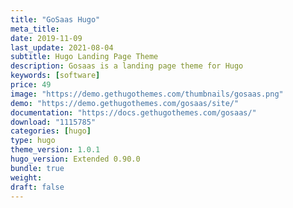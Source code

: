 ```yaml
---
title: "GoSaas Hugo"
meta_title:
date: 2019-11-09
last_update: 2021-08-04
subtitle: Hugo Landing Page Theme
description: Gosaas is a landing page theme for Hugo
keywords: [software]
price: 49
image: "https://demo.gethugothemes.com/thumbnails/gosaas.png"
demo: "https://demo.gethugothemes.com/gosaas/site/"
documentation: "https://docs.gethugothemes.com/gosaas/"
download: "1115785"
categories: [hugo]
type: hugo
theme_version: 1.0.1
hugo_version: Extended 0.90.0
bundle: true
weight:
draft: false
---
```

